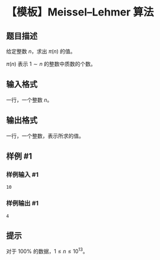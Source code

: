 # 【模板】Meissel–Lehmer 算法

## 题目描述

给定整数 $n$，求出 $\pi(n)$ 的值。

$\pi(n)$ 表示 $1 \sim n$ 的整数中质数的个数。

## 输入格式

一行，一个整数 $n$。

## 输出格式

一行，一个整数，表示所求的值。

## 样例 #1

### 样例输入 #1
```
10
```

### 样例输出 #1

```
4
```

## 提示

对于 $100\%$ 的数据，$1 \leq n \leq 10^{13}$。
